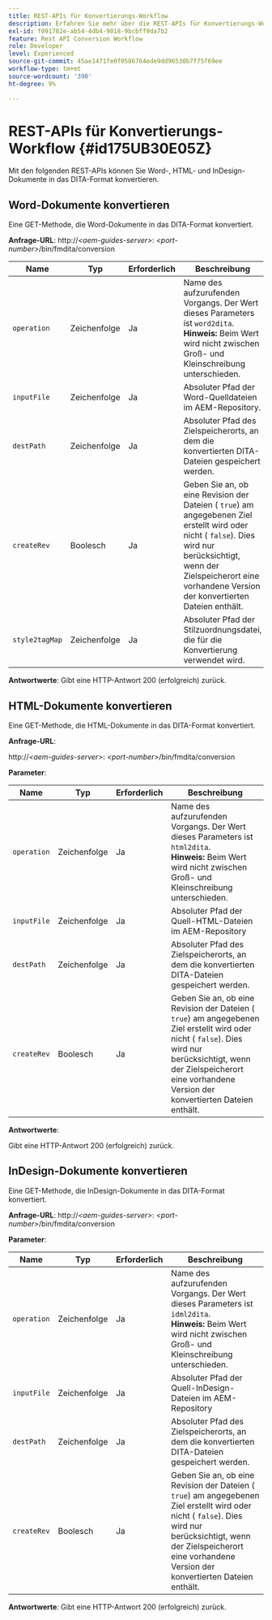 ```yaml
---
title: REST-APIs für Konvertierungs-Workflow
description: Erfahren Sie mehr über die REST-APIs für Konvertierungs-Workflows
exl-id: f091782e-ab54-4db4-9018-9bcbff9da7b2
feature: Rest API Conversion Workflow
role: Developer
level: Experienced
source-git-commit: 45ae1471fe0f0586764ede9dd96530b7f75f69ee
workflow-type: tm+mt
source-wordcount: '390'
ht-degree: 9%

---
```


# REST-APIs für Konvertierungs-Workflow {#id175UB30E05Z}

Mit den folgenden REST-APIs können Sie Word-, HTML- und InDesign-Dokumente in das DITA-Format konvertieren.

## Word-Dokumente konvertieren

Eine GET-Methode, die Word-Dokumente in das DITA-Format konvertiert.

**Anfrage-URL**:
http://*&lt;aem-guides-server\>*: *&lt;port-number\>*/bin/fmdita/conversion

| Name | Typ | Erforderlich | Beschreibung |
|----|----|--------|-----------|
| ``operation`` | Zeichenfolge | Ja | Name des aufzurufenden Vorgangs. Der Wert dieses Parameters ist ``word2dita``. <br> **Hinweis:** Beim Wert wird nicht zwischen Groß- und Kleinschreibung unterschieden. |
| `inputFile` | Zeichenfolge | Ja | Absoluter Pfad der Word-Quelldateien im AEM-Repository. |
| `destPath` | Zeichenfolge | Ja | Absoluter Pfad des Zielspeicherorts, an dem die konvertierten DITA-Dateien gespeichert werden. |
| `createRev` | Boolesch | Ja | Geben Sie an, ob eine Revision der Dateien \( `true`\) am angegebenen Ziel erstellt wird oder nicht \( `false`\). Dies wird nur berücksichtigt, wenn der Zielspeicherort eine vorhandene Version der konvertierten Dateien enthält. |
| `style2tagMap` | Zeichenfolge | Ja | Absoluter Pfad der Stilzuordnungsdatei, die für die Konvertierung verwendet wird. |

**Antwortwerte**:
Gibt eine HTTP-Antwort 200 \(erfolgreich\) zurück.

## HTML-Dokumente konvertieren

Eine GET-Methode, die HTML-Dokumente in das DITA-Format konvertiert.

**Anfrage-URL**:

http://*&lt;aem-guides-server\>*: *&lt;port-number\>*/bin/fmdita/conversion

**Parameter**:

| Name | Typ | Erforderlich | Beschreibung |
|----|----|--------|-----------|
| `operation` | Zeichenfolge | Ja | Name des aufzurufenden Vorgangs. Der Wert dieses Parameters ist ``html2dita``. <br> **Hinweis:** Beim Wert wird nicht zwischen Groß- und Kleinschreibung unterschieden. |
| `inputFile` | Zeichenfolge | Ja | Absoluter Pfad der Quell-HTML-Dateien im AEM-Repository |
| `destPath` | Zeichenfolge | Ja | Absoluter Pfad des Zielspeicherorts, an dem die konvertierten DITA-Dateien gespeichert werden. |
| `createRev` | Boolesch | Ja | Geben Sie an, ob eine Revision der Dateien \( `true`\) am angegebenen Ziel erstellt wird oder nicht \( `false`\). Dies wird nur berücksichtigt, wenn der Zielspeicherort eine vorhandene Version der konvertierten Dateien enthält. |

**Antwortwerte**:

Gibt eine HTTP-Antwort 200 \(erfolgreich\) zurück.

## InDesign-Dokumente konvertieren

Eine GET-Methode, die InDesign-Dokumente in das DITA-Format konvertiert.

**Anfrage-URL**:
http://*&lt;aem-guides-server\>*: *&lt;port-number\>*/bin/fmdita/conversion

**Parameter**:

| Name | Typ | Erforderlich | Beschreibung |
|----|----|--------|-----------|
| ``operation`` | Zeichenfolge | Ja | Name des aufzurufenden Vorgangs. Der Wert dieses Parameters ist ``idml2dita``. <br> **Hinweis:** Beim Wert wird nicht zwischen Groß- und Kleinschreibung unterschieden. |
| `inputFile` | Zeichenfolge | Ja | Absoluter Pfad der Quell-InDesign-Dateien im AEM-Repository |
| `destPath` | Zeichenfolge | Ja | Absoluter Pfad des Zielspeicherorts, an dem die konvertierten DITA-Dateien gespeichert werden. |
| `createRev` | Boolesch | Ja | Geben Sie an, ob eine Revision der Dateien \( `true`\) am angegebenen Ziel erstellt wird oder nicht \( `false`\). Dies wird nur berücksichtigt, wenn der Zielspeicherort eine vorhandene Version der konvertierten Dateien enthält. |

**Antwortwerte**:
Gibt eine HTTP-Antwort 200 \(erfolgreich\) zurück.
